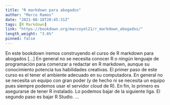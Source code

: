 ```yaml
---
title: "R markdown para abogados"
author: "Marco Ramos"
date: "2021-08-18T20:45:31Z"
tags: [R Markdown]
link: "https://bookdown.org/marcoyel21/r_markdown_abogados/"
length_weight: "3.6%"
pinned: false
---
```


En este bookdown iremos construyendo el curso de R markdown para abogados [...] En general no se necesita conocer R o ningún lenguaje de programación para comenzar a redactar en R markdown, aunque su conocimiento potencia tus habilidades creativas. El primer paso de este curso es el tener el ambiente adecuado en su computadora. En general no se necesita un equipo con gran poder (y de hecho ni se necesita un equipo pues siempre podemos usar el servidor cloud de R). En fin, lo primero es asegurarse de tener R instalado. Lo podemos bajar de la siguiente liga. El segundo paso es bajar R Studio. ...
